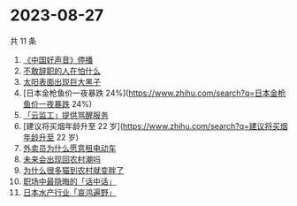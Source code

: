 # 2023-08-27

共 11 条

<!-- BEGIN ZHIHUSEARCH -->
<!-- 最后更新时间 Sun Aug 27 2023 09:43:32 GMT+0800 (China Standard Time) -->
1. [《中国好声音》停播](https://www.zhihu.com/search?q=《中国好声音》停播)
1. [不敢辞职的人在怕什么](https://www.zhihu.com/search?q=不敢辞职的人在怕什么)
1. [太阳表面出现巨大黑子](https://www.zhihu.com/search?q=太阳表面出现巨大黑子)
1. [日本金枪鱼价一夜暴跌 24%](https://www.zhihu.com/search?q=日本金枪鱼价一夜暴跌 24%)
1. [「云监工」提供骂醒服务](https://www.zhihu.com/search?q=「云监工」提供骂醒服务)
1. [建议将买烟年龄升至 22 岁](https://www.zhihu.com/search?q=建议将买烟年龄升至 22 岁)
1. [外卖员为什么愿意租电动车](https://www.zhihu.com/search?q=外卖员为什么愿意租电动车)
1. [未来会出现回农村潮吗](https://www.zhihu.com/search?q=未来会出现回农村潮吗)
1. [为什么很多猫到农村就变胖了](https://www.zhihu.com/search?q=为什么很多猫到农村就变胖了)
1. [职场中最隐晦的「话中话」](https://www.zhihu.com/search?q=职场中最隐晦的「话中话」)
1. [日本水产行业「哀鸿遍野」](https://www.zhihu.com/search?q=日本水产行业「哀鸿遍野」)
<!-- END ZHIHUSEARCH -->
